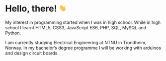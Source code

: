 # Hello, there! <img src="https://raw.githubusercontent.com/MiguelRAvila/MiguelRAvila/master/img/profile/wave.gif" width="24px">

My interest in programming started when I was in high school.
While in high school I learnt HTML5, CSS3, JavaScript ES6, PHP, SQL, MySQL and Python.

I am currently studying Electrical Engineering at NTNU in Trondheim, Norway.
In my bachelor’s degree programme I will be working with arduinos and design circuit boards.
